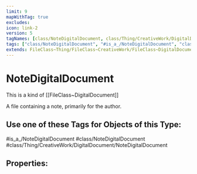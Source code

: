 ```yaml
---
limit: 9
mapWithTag: true
excludes:
icon: link-2
version: 5
tagNames: [class/NoteDigitalDocument, class/Thing/CreativeWork/DigitalDocument/NoteDigitalDocument, is_a_/NoteDigitalDocument, schema-org/NoteDigitalDocument]
tags: ["class/NoteDigitalDocument", "#is_a_/NoteDigitalDocument", "class/Thing/CreativeWork/DigitalDocument/NoteDigitalDocument"]
extends: FileClass~Thing/FileClass~CreativeWork/FileClass~DigitalDocument
---
```


# NoteDigitalDocument
This is a kind of [[FileClass~DigitalDocument]]

A file containing a note, primarily for the author.


## Use one of these Tags for Objects of this Type:

#is_a_/NoteDigitalDocument
#class/NoteDigitalDocument
#class/Thing/CreativeWork/DigitalDocument/NoteDigitalDocument

## Properties:


